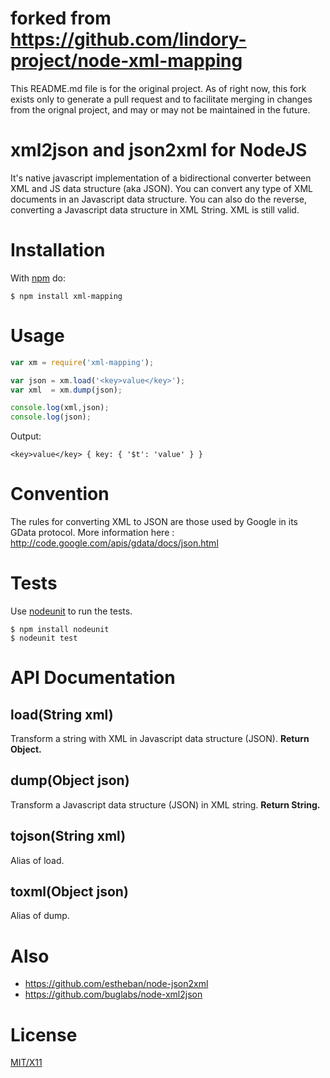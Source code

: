 # forked from https://github.com/lindory-project/node-xml-mapping

This README.md file is for the original project.  As of right now, this fork exists only to generate a pull
request and to facilitate merging in changes from the orignal project, and may or may not be maintained in
the future.

# xml2json and json2xml for NodeJS

It's native javascript implementation of a bidirectional converter between XML and JS data structure (aka JSON).
You can convert any type of XML documents in an Javascript data structure.
You can also do the reverse, converting a Javascript data structure in XML String. XML is still valid.

# Installation

With [npm](http://npmjs.org) do:

    $ npm install xml-mapping


# Usage
```javascript
var xm = require('xml-mapping');

var json = xm.load('<key>value</key>');
var xml  = xm.dump(json);

console.log(xml,json);
console.log(json);
```

Output:

    <key>value</key> { key: { '$t': 'value' } }

# Convention

The rules for converting XML to JSON are those used by Google in its GData protocol. More information here : http://code.google.com/apis/gdata/docs/json.html

# Tests

Use [nodeunit](https://github.com/caolan/nodeunit) to run the tests.

    $ npm install nodeunit
    $ nodeunit test

# API Documentation

## load(String xml)
Transform a string with XML in Javascript data structure (JSON). 
**Return Object.**

## dump(Object json)
Transform a Javascript data structure (JSON) in XML string. **Return String.**

## tojson(String xml)
Alias of load.

## toxml(Object json)
Alias of dump.

# Also

* https://github.com/estheban/node-json2xml
* https://github.com/buglabs/node-xml2json

# License

[MIT/X11](./LICENSE)
